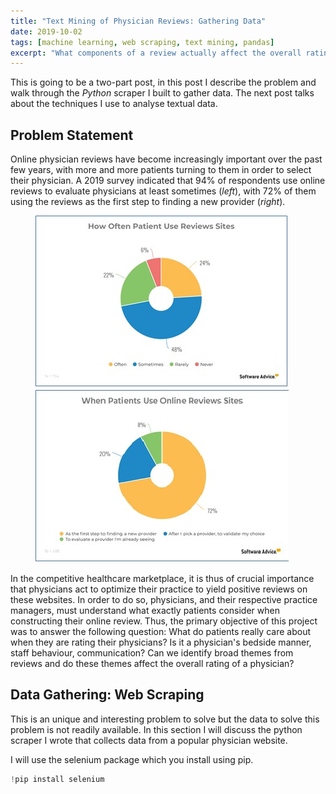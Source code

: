 ```yaml
---
title: "Text Mining of Physician Reviews: Gathering Data"
date: 2019-10-02
tags: [machine learning, web scraping, text mining, pandas]
excerpt: "What components of a review actually affect the overall rating of a physician?"
---
```

This is going to be a two-part post, in this post I describe the problem and walk through the *Python* scraper I built to gather data. The next post talks about the techniques I use to analyse textual data.  

## Problem Statement
Online physician reviews have become increasingly important over the past few years, with more and more patients turning to them in order to select their physician. A 2019 survey indicated that 94% of respondents use online reviews to evaluate physicians at least sometimes (*left*), with 72% of them using the reviews as the first step to finding a new provider (*right*).

<figure class="half">
    <img src="/images/PhyscianReviews/figure1.jpg">
    <img src="/images/PhyscianReviews/figure2.jpg">
</figure>

In the competitive healthcare marketplace, it is thus of crucial importance that physicians act to optimize their practice to yield positive reviews on these websites. In order to do so, physicians, and their respective practice managers, must understand what exactly patients consider when constructing their online review. Thus, the primary objective of this project was to answer the following question: What do patients really care about when they are rating their physicians? Is it a physician's bedside manner, staff behaviour, communication? Can we identify broad themes from reviews and do these themes affect the overall rating of a physician?

## Data Gathering: Web Scraping

This is an unique and interesting problem to solve but the data to solve this problem is not readily available. In this section I will discuss the python scraper I wrote that collects data from a popular physician website.

I will use the selenium package which you install using pip.

```python
!pip install selenium
```
